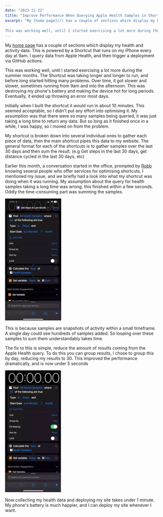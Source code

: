 ```yaml
---
date: "2023-11-22"
title: "Improve Performance When Querying Apple Health Samples in Shortcuts"
excerpt: "My [home page](/) has a couple of sections which display my health and activity data. This is powered by a Shortcut that runs on my iPhone every day at 9am. I query data from Apple Health, and then trigger a deployment via GitHub actions.

This was working well, until I started exercising a lot more during the summer months. The Shortcut was taking longer and longer to run, and before long started hitting many problems. Over time, it got slower and slower, sometimes running from 9am and into the afternoon. This was destroying my phone's battery and making the device hot for long periods. Eventually, it ended up throwing an error most days."
---
```


My [home page](/) has a couple of sections which display my health and activity data. This is powered by a Shortcut that runs on my iPhone every day at 9am. I query data from Apple Health, and then trigger a deployment via GitHub actions.

This was working well, until I started exercising a lot more during the summer months. The Shortcut was taking longer and longer to run, and before long started hitting many problems. Over time, it got slower and slower, sometimes running from 9am and into the afternoon. This was destroying my phone's battery and making the device hot for long periods. Eventually, it ended up throwing an error most days.

Initially when I built the shortcut it would run in about 10 minutes. This seemed acceptable, so I didn't put any effort into optimising it. My assumption was that there were so many samples being queried, it was just taking a long time to return any data. But so long as it finished once in a while, I was happy, so I moved on from the problem.

My shortcut is broken down into several individual ones to gather each piece of data, then the main shortcut pipes this data to my website. The general format for each of the shortcuts is to gather samples over the last 30 days and then sum the result. (e.g Get steps in the last 30 days, get distance cycled in the last 30 days, etc)

Earlier this month, a conversation started in the office, prompted by [Robb](https://rknight.me) knowing several people who offer services for optimising shortcuts. I mentioned my issue, and we briefly had a look into what my shortcut was doing when it was running. My assumption about the query for health samples taking a long time was wrong, this finished within a few seconds. Oddly the time-consuming part was summing the samples.

![Apple shortcut demonstrating that summing many Apple Health samples takes a long time](shortcut-unoptimized.webp)

This is because samples are snapshots of activity within a small timeframe. A single day could see hundreds of samples added. So looping over these samples to sum them understandably takes time.

The fix to this is simple, reduce the amount of results coming from the Apple Health query. To do this you can group results, I chose to group this by day, reducing my results to 30. This improved the performance dramatically, and is now under 5 seconds

![Apple shortcut demonstrating that reducing the amount of results from a query improves performance](shortcut-optimized.webp)

Now collecting my health data and deploying my site takes under 1 minute. My phone's battery is much happier, and I can deploy my site whenever I want.